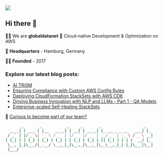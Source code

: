 <img src='https://github.com/globaldatanet/.github/raw/main/profile/logo.png'/>

## Hi there 👋

🙋‍♀️ We are **globaldatanet** 💜 Cloud-native Development & Optimization on AWS

🌈 **Headquarters** - Hamburg, Germany

👩‍💻 **Founded** - 2017

### Explore our latest blog posts:

<!--START_SECTION:techblog-->
* [AI TRiSM](https:&#x2F;&#x2F;globaldatanet.com&#x2F;tech-blog&#x2F;ai-trism)
* [Ensuring Compliance with Custom AWS Config Rules](https:&#x2F;&#x2F;globaldatanet.com&#x2F;tech-blog&#x2F;ensuring-compliance-with-custom-aws-config-rules)
* [Deploying CloudFormation StackSets with AWS CDK](https:&#x2F;&#x2F;globaldatanet.com&#x2F;tech-blog&#x2F;deploying-cloudformation-stacksets-with-aws-cdk)
* [Driving Business Innovation with NLP and LLMs - Part 1 - QA Models](https:&#x2F;&#x2F;globaldatanet.com&#x2F;tech-blog&#x2F;driving-business-innovation-with-nlp-and-llms---part-1---qa-models)
* [Enterprise-scaled Self-Healing StackSets](https:&#x2F;&#x2F;globaldatanet.com&#x2F;tech-blog&#x2F;enterprise-scaled-self-healing-stacksets)
<!--END_SECTION:techblog-->

👾 [Curious to become part of our team?](https://globaldatanet.com/careers)

```bash
       _       _           _     _       _                   _   
  __ _| | ___ | |__   __ _| | __| | __ _| |_ __ _ _ __   ___| |_ 
 / _` | |/ _ \| '_ \ / _` | |/ _` |/ _` | __/ _` | '_ \ / _ \ __|
| (_| | | (_) | |_) | (_| | | (_| | (_| | || (_| | | | |  __/ |_ 
 \__, |_|\___/|_.__/ \__,_|_|\__,_|\__,_|\__\__,_|_| |_|\___|\__|
 |___/                                                           

```
